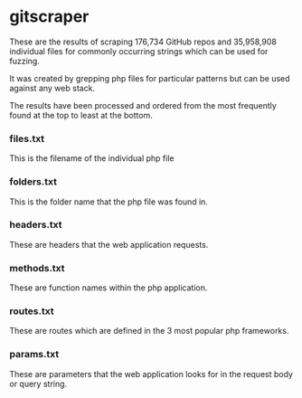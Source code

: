 # gitscraper

These are the results of scraping 176,734 GitHub repos and 35,958,908 individual files for commonly occurring strings which can be used for fuzzing.

It was created by grepping php files for particular patterns but can be used against any web stack.

The results have been processed and ordered from the most frequently found at the top to least at the bottom.

### files.txt
This is the filename of the individual php file

### folders.txt
This is the folder name that the php file was found in.

### headers.txt
These are headers that the web application requests.

### methods.txt
These are function names within the php application.

### routes.txt
These are routes which are defined in the 3 most popular php frameworks.

### params.txt
These are parameters that the web application looks for in the request body or query string.